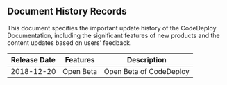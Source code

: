 ## Document History Records

This document specifies the important update history of the CodeDeploy Documentation, including the significant features of new products and the content updates based on users’ feedback.

| Release Date      |    Features |Description |
| :--------: | :--------: | :--------: |
| 2018-12-20  | Open Beta	 | Open Beta of CodeDeploy	 |
